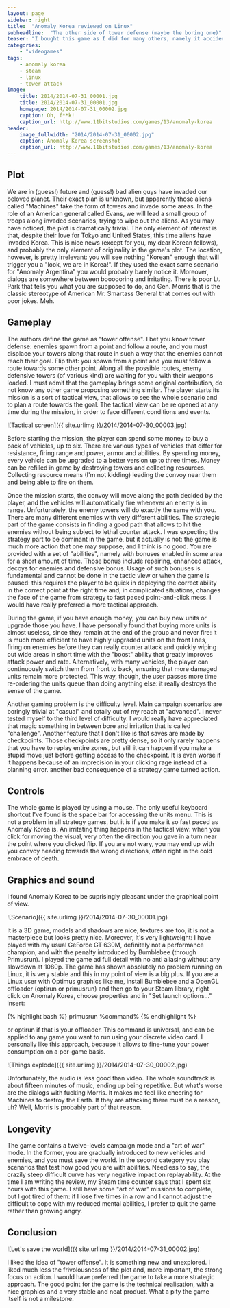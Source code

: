 ```yaml
---
layout: page
sidebar: right
title:  "Anomaly Korea reviewed on Linux"
subheadline:  "The other side of tower defense (maybe the boring one)"
teaser: "I bought this game as I did for many others, namely it accidentally appeared on my Steam library because I hit an Humble Bundle containing something else I was interested in. In my effort to try to complete as much games for Linux as possible, I also completed this one."
categories:
    - "videogames"
tags:
    - anomaly korea
    - steam
    - linux
    - tower attack
image:
    title: 2014/2014-07-31_00001.jpg
    title: 2014/2014-07-31_00001.jpg
    homepage: 2014/2014-07-31_00002.jpg
    caption: Oh, f**k!
    caption_url: http://www.11bitstudios.com/games/13/anomaly-korea
header:
    image_fullwidth: "2014/2014-07-31_00002.jpg"
    caption: Anomaly Korea screenshot
    caption_url: http://www.11bitstudios.com/games/13/anomaly-korea
---
```


## Plot

We are in (guess!) future and (guess!) bad alien guys have invaded our beloved planet. Their exact plan is unknown, but apparently those aliens called "Machines" take the form of towers and invade some areas. In the role of an American general called Evans, we will lead a small group of troops along invaded scenarios, trying to wipe out the aliens. As you may have noticed, the plot is dramatically trivial. The only element of interest is that, despite their love for Tokyo and United States, this time aliens have invaded Korea. This is nice news (except for you, my dear Korean fellows), and probably the only element of originality in the game's plot. The location, however, is pretty irrelevant: you will see nothing "Korean" enough that will trigger you a "look, we are in Korea!". If they used the exact same scenario for "Anomaly Argentina" you would probably barely notice it. Moreover, dialogs are somewhere between boooooring and irritating. There is poor Lt. Park that tells you what you are supposed to do, and Gen. Morris that is the classic stereotype of American Mr. Smartass General that comes out with poor jokes. Meh.

## Gameplay

The authors define the game as "tower offense". I bet you know tower defense: enemies spawn from a point and follow a route, and you must displace your towers along that route in such a way that the enemies cannot reach their goal. Flip that: you spawn from a point and you must follow a route towards some other point. Along all the possible routes, enemy defensive towers (of various kind) are waiting for you with their weapons loaded. I must admit that the gameplay brings some original contribution, do not know any other game proposing something similar. The player starts its mission is a sort of tactical view, that allows to see the whole scenario and to plan a route towards the goal. The tactical view can be re opened at any time during the mission, in order to face different conditions and events.

![Tactical screen]({{ site.urlimg }}/2014/2014-07-30_00003.jpg)

Before starting the mission, the player can spend some money to buy a pack of vehicles, up to six. There are various types of vehicles that differ for resistance, firing range and power, armor and abilities. By spending money, every vehicle can be upgraded to a better version up to three times. Money can be refilled in game by destroying towers and collecting resources. Collecting resource means (I'm not kidding) leading the convoy near them and being able to fire on them.

Once the mission starts, the convoy will move along the path decided by the player, and the vehicles will automatically fire whenever an enemy is in range. Unfortunately, the enemy towers will do exactly the same with you. There are many different enemies with very different abilities. The strategic part of the game consists in finding a good path that allows to hit the enemies without being subject to lethal counter attack. I was expecting the strategy part to be dominant in the game, but it actually is not: the game is much more action that one may suppose, and I think is no good. You are provided with a set of "abilities", namely with bonuses enabled in some area for a short amount of time. Those bonus include repairing, enhanced attack, decoys for enemies and defensive bonus. Usage of such bonuses is fundamental and cannot be done in the tactic view or when the game is paused: this requires the player to be quick in deploying the correct ability in the correct point at the right time and, in complicated situations, changes the face of the game from strategy to fast paced point-and-click mess. I would have really preferred a more tactical approach.

During the game, if you have enough money, you can buy new units or upgrade those you have. I have personally found that buying more units is almost useless, since they remain at the end of the group and never fire: it is much more efficient to have highly upgraded units on the front lines, firing on enemies before they can really counter attack and quickly wiping out wide areas in short time with the "boost" ability that greatly improves attack power and rate. Alternatively, with many vehicles, the player can continuously switch them from front to back, ensuring that more damaged units remain more protected. This way, though, the user passes more time re-ordering the units queue than doing anything else: it really destroys the sense of the game.

Another gaming problem is the difficulty level. Main campaign scenarios are boringly trivial at "casual" and totally out of my reach at "advanced". I never tested myself to the third level of difficulty. I would really have appreciated that magic something in between bore and irritation that is called "challenge". Another feature that I don't like is that saves are made by checkpoints. Those checkpoints are pretty dense, so it only rarely happens that you have to replay entire zones, but still it can happen if you make a stupid move just before getting access to the checkpoint. It is even worse if it happens because of an imprecision in your clicking rage instead of a planning error. another bad consequence of a strategy game turned action.

## Controls
The whole game is played by using a mouse. The only useful keyboard shortcut I've found is the space bar for accessing the units menu. This is not a problem in all strategy games, but it is if you make it so fast paced as Anomaly Korea is. An irritating thing happens in the tactical view: when you click for moving the visual, very often the direction you gave in a turn near the point where you clicked flip. If you are not wary, you may end up with you convoy heading towards the wrong directions, often right in the cold embrace of death.

## Graphics and sound
I found Anomaly Korea to be suprisingly pleasant under the graphical point of view.

![Scenario]({{ site.urlimg }}/2014/2014-07-30_00001.jpg)

It is a 3D game, models and shadows are nice, textures are too, it is not a masterpiece but looks pretty nice. Moreover, it's very lightweight: I have played with my usual GeForce GT 630M, definitely not a performance champion, and with the penalty introduced by Bumblebee (through Primusrun). I played the game ad full detail with no anti aliasing without any slowdown at 1080p. The game has shown absolutely no problem running on Linux, it is very stable and this in my point of view is a big plus. If you are a Linux user with Optimus graphics like me, install Bumblebee and a OpenGL offloader (optirun or primusrun) and then go to your Steam library, right click on Anomaly Korea, choose properties and in "Set launch options..." insert:

{% highlight bash %}
primusrun %command%
{% endhighlight %}

or optirun if that is your offloader. This command is universal, and can be applied to any game you want to run using your discrete video card. I personally like this approach, because it allows to fine-tune your power consumption on a per-game basis.

![Things explode]({{ site.urlimg }}/2014/2014-07-30_00002.jpg)

Unfortunately, the audio is less good than video. The whole soundtrack is about fifteen minutes of music, ending up being repetitive. But what's worse are the dialogs with fucking Morris. It makes me feel like cheering for Machines to destroy the Earth. If they are attacking there must be a reason, uh? Well, Morris is probably part of that reason.

## Longevity
The game contains a twelve-levels campaign mode and a "art of war" mode. In the former, you are gradually introduced to new vehicles and enemies, and you must save the world. In the second category you play scenarios that test how good you are with abilities. Needless to say, the crazily steep difficult curve has very negative impact on replayability. At the time I am writing the review, my Steam time counter says that I spent six hours with this game. I still have some "art of war" missions to complete, but I got tired of them: if I lose five times in a row and I cannot adjust the difficult to cope with my reduced mental abilities, I prefer to quit the game rather than growing angry.

## Conclusion

![Let's save the world]({{ site.urlimg }}/2014/2014-07-31_00002.jpg)

I liked the idea of "tower offense". It is something new and unexplored. I liked much less the frivolousness of the plot and, more important, the strong focus on action. I would have preferred the game to take a more strategic approach. The good point for the game is the technical realisation, with a nice graphics and a very stable and neat product. What a pity the game itself is not a milestone.
